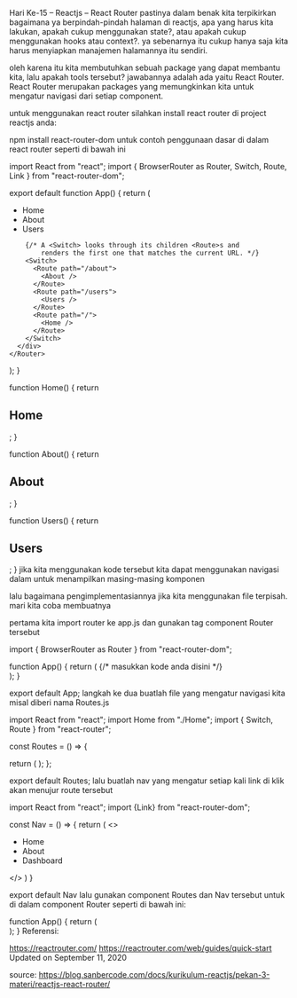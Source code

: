 Hari Ke-15 – Reactjs – React Router
pastinya dalam benak kita terpikirkan bagaimana ya berpindah-pindah halaman di reactjs, apa yang harus kita lakukan, apakah cukup menggunakan state?, atau apakah cukup menggunakan hooks atau context?. ya sebenarnya itu cukup hanya saja kita harus menyiapkan manajemen halamannya itu sendiri.

oleh karena itu kita membutuhkan sebuah package yang dapat membantu kita, lalu apakah tools tersebut? jawabannya adalah ada yaitu React Router. React Router merupakan packages yang memungkinkan kita untuk mengatur navigasi dari setiap component.

untuk menggunakan react router silahkan install react router di project reactjs anda:

npm install react-router-dom
untuk contoh penggunaan dasar di dalam react router seperti di bawah ini

import React from "react";
import {
  BrowserRouter as Router,
  Switch,
  Route,
  Link
} from "react-router-dom";

export default function App() {
  return (
    <Router>
      <div>
        <nav>
          <ul>
            <li>
              <Link to="/">Home</Link>
            </li>
            <li>
              <Link to="/about">About</Link>
            </li>
            <li>
              <Link to="/users">Users</Link>
            </li>
          </ul>
        </nav>

        {/* A <Switch> looks through its children <Route>s and
            renders the first one that matches the current URL. */}
        <Switch>
          <Route path="/about">
            <About />
          </Route>
          <Route path="/users">
            <Users />
          </Route>
          <Route path="/">
            <Home />
          </Route>
        </Switch>
      </div>
    </Router>
  );
}

function Home() {
  return <h2>Home</h2>;
}

function About() {
  return <h2>About</h2>;
}

function Users() {
  return <h2>Users</h2>;
}
jika kita menggunakan kode tersebut kita dapat menggunakan navigasi dalam untuk menampilkan masing-masing komponen

lalu bagaimana pengimplementasiannya jika kita menggunakan file terpisah. mari kita coba membuatnya

pertama kita import router ke app.js dan gunakan tag component Router tersebut

import { BrowserRouter as Router } from "react-router-dom";

function App() {
  return (
    <Router>
      {/* masukkan kode anda disini */}
    </Router>   
    );
  }
  
export default App;
langkah ke dua buatlah file yang mengatur navigasi kita misal diberi nama Routes.js

import React from "react";
import Home from "./Home";
import { Switch, Route } from "react-router";

const Routes = () => {

  return (
    <Switch>
      <Route exact path="/">
        <Home />
      </Route>
      <Route path="/about">
        <About />
      </Route>
      <Route exact path="/dashboard">
        <Dashboard />
      </Route>
    </Switch>
  );
};

export default Routes;
lalu buatlah nav yang mengatur setiap kali link di klik akan menujur route tersebut

import React from "react";
import {Link} from "react-router-dom";

const Nav = () => {
  return (
    <>
      <ul>
        <li>
          <Link to="/">Home</Link>
        </li>
        <li>
          <Link to="/about">About</Link>
        </li>
        <li>
          <Link to="/dashboard">Dashboard</Link>
        </li>
      </ul>
    </>
  )
}

export default Nav
lalu gunakan component Routes dan Nav tersebut untuk di dalam component Router seperti di bawah ini:

function App() {
  return (
    <Router>
      <Routes/>
    </Router>   
    );
  }
Referensi:

https://reactrouter.com/
https://reactrouter.com/web/guides/quick-start
Updated on September 11, 2020

source: https://blog.sanbercode.com/docs/kurikulum-reactjs/pekan-3-materi/reactjs-react-router/
